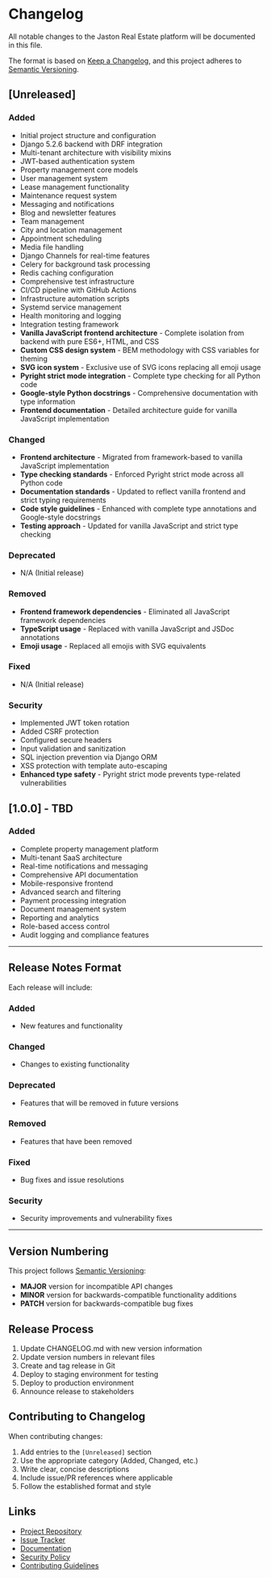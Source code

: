 # Changelog

All notable changes to the Jaston Real Estate platform will be documented in this file.

The format is based on [Keep a Changelog](https://keepachangelog.com/en/1.0.0/),
and this project adheres to [Semantic Versioning](https://semver.org/spec/v2.0.0.html).

## [Unreleased]

### Added
- Initial project structure and configuration
- Django 5.2.6 backend with DRF integration
- Multi-tenant architecture with visibility mixins
- JWT-based authentication system
- Property management core models
- User management system
- Lease management functionality
- Maintenance request system
- Messaging and notifications
- Blog and newsletter features
- Team management
- City and location management
- Appointment scheduling
- Media file handling
- Django Channels for real-time features
- Celery for background task processing
- Redis caching configuration
- Comprehensive test infrastructure
- CI/CD pipeline with GitHub Actions
- Infrastructure automation scripts
- Systemd service management
- Health monitoring and logging
- Integration testing framework
- **Vanilla JavaScript frontend architecture** - Complete isolation from backend with pure ES6+, HTML, and CSS
- **Custom CSS design system** - BEM methodology with CSS variables for theming
- **SVG icon system** - Exclusive use of SVG icons replacing all emoji usage
- **Pyright strict mode integration** - Complete type checking for all Python code
- **Google-style Python docstrings** - Comprehensive documentation with type information
- **Frontend documentation** - Detailed architecture guide for vanilla JavaScript implementation

### Changed
- **Frontend architecture** - Migrated from framework-based to vanilla JavaScript implementation
- **Type checking standards** - Enforced Pyright strict mode across all Python code
- **Documentation standards** - Updated to reflect vanilla frontend and strict typing requirements
- **Code style guidelines** - Enhanced with complete type annotations and Google-style docstrings
- **Testing approach** - Updated for vanilla JavaScript and strict type checking

### Deprecated
- N/A (Initial release)

### Removed
- **Frontend framework dependencies** - Eliminated all JavaScript framework dependencies
- **TypeScript usage** - Replaced with vanilla JavaScript and JSDoc annotations
- **Emoji usage** - Replaced all emojis with SVG equivalents

### Fixed
- N/A (Initial release)

### Security
- Implemented JWT token rotation
- Added CSRF protection
- Configured secure headers
- Input validation and sanitization
- SQL injection prevention via Django ORM
- XSS protection with template auto-escaping
- **Enhanced type safety** - Pyright strict mode prevents type-related vulnerabilities

## [1.0.0] - TBD

### Added
- Complete property management platform
- Multi-tenant SaaS architecture
- Real-time notifications and messaging
- Comprehensive API documentation
- Mobile-responsive frontend
- Advanced search and filtering
- Payment processing integration
- Document management system
- Reporting and analytics
- Role-based access control
- Audit logging and compliance features

---

## Release Notes Format

Each release will include:

### Added
- New features and functionality

### Changed
- Changes to existing functionality

### Deprecated
- Features that will be removed in future versions

### Removed
- Features that have been removed

### Fixed
- Bug fixes and issue resolutions

### Security
- Security improvements and vulnerability fixes

---

## Version Numbering

This project follows [Semantic Versioning](https://semver.org/):

- **MAJOR** version for incompatible API changes
- **MINOR** version for backwards-compatible functionality additions
- **PATCH** version for backwards-compatible bug fixes

## Release Process

1. Update CHANGELOG.md with new version information
2. Update version numbers in relevant files
3. Create and tag release in Git
4. Deploy to staging environment for testing
5. Deploy to production environment
6. Announce release to stakeholders

## Contributing to Changelog

When contributing changes:

1. Add entries to the `[Unreleased]` section
2. Use the appropriate category (Added, Changed, etc.)
3. Write clear, concise descriptions
4. Include issue/PR references where applicable
5. Follow the established format and style

## Links

- [Project Repository](https://github.com/eleso-solutions/jaston-real-estate)
- [Issue Tracker](https://github.com/eleso-solutions/jaston-real-estate/issues)
- [Documentation](https://github.com/eleso-solutions/jaston-real-estate/docs)
- [Security Policy](SECURITY.md)
- [Contributing Guidelines](CONTRIBUTING.md)